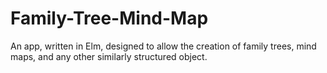# Family-Tree-Mind-Map
An app, written in Elm, designed to allow the creation of family trees, mind maps, and any other similarly structured object.
